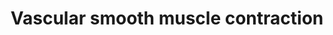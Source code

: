 ---
annotations:
- id: PW:0000004
  parent: regulatory pathway
  type: Pathway Ontology
  value: regulatory pathway
authors:
- Zari
- Mkutmon
- Jmelius
- MirellaKalafati
- MaintBot
description: Vascular smooth muscle refers to the particular type of smooth muscle
  found within, and composing the majority of the wall of blood vessels. The main
  function of vascular smooth muscle tonus is to regulate the caliber of the blood
  vessels in the body. Excessive vasoconstriction leads to high blood pressure, while
  excessive vasodilation as in shock leads to low blood pressure (http://en.wikipedia.org/wiki/Vascular_smooth_muscle).
last-edited: 2019-09-17
organisms:
- Bos taurus
redirect_from:
- /index.php/Pathway:WP2912
- /instance/WP2912
- /instance/WP2912_rr107057
revision: r107057
schema-jsonld:
- '@context': https://schema.org/
  '@id': https://wikipathways.github.io/pathways/WP2912.html
  '@type': Dataset
  creator:
    '@type': Organization
    name: WikiPathways
  description: Vascular smooth muscle refers to the particular type of smooth muscle
    found within, and composing the majority of the wall of blood vessels. The main
    function of vascular smooth muscle tonus is to regulate the caliber of the blood
    vessels in the body. Excessive vasoconstriction leads to high blood pressure,
    while excessive vasodilation as in shock leads to low blood pressure (http://en.wikipedia.org/wiki/Vascular_smooth_muscle).
  keywords:
  - 20-HETE
  - ACTA2
  - ACTG2
  - ADCY1
  - ADCY2
  - ADCY3
  - ADCY4
  - ADCY5
  - ADCY6
  - ADCY7
  - ADCY8
  - ADCY9
  - ADORA2A
  - ADORA2B
  - ADRA1A
  - ADRA1B
  - ADRA1D
  - AGTR1
  - ANP
  - ARAF
  - ARHGEF1
  - ARHGEF11
  - ARHGEF12
  - AVPR1A
  - AVPR1B
  - Adrenomedullin
  - Angiotensin II
  - Arachidonate
  - BNP
  - BRAF
  - CACNA1C
  - CACNA1D
  - CACNA1F
  - CACNA1S
  - CALCRL
  - CALM
  - CALM1
  - CALM2
  - CALM3
  - CALML5
  - CALML6
  - CAMP
  - CGRP
  - CNP
  - CPI-17
  - CYP4A11
  - CYP4A22
  - Ca2+
  - CaD
  - DAG
  - EDNRA
  - EET
  - Endothelin
  - GNA11
  - GNA12
  - GNA13
  - GNAQ
  - GUCY1A2
  - GUCY1A3
  - GUCY1B3
  - Gs
  - IP3
  - IRAG
  - ITPR1
  - ITPR2
  - ITPR3
  - K+
  - KCNMA1
  - KCNMB1
  - KCNMB2
  - KCNMB3
  - KCNMB4
  - KCNU1
  - MAP2K1
  - MAP2K2
  - MAPK1
  - MAPK3
  - MYL6
  - MYL6B
  - MYL9
  - MYLK
  - MYLK2
  - MYLK3
  - MYLK4
  - 'NO'
  - NPR-A
  - NPR-B
  - Norepinephrine
  - PGI2
  - PLA2G10
  - PLA2G12A
  - PLA2G12B
  - PLA2G1B
  - PLA2G2A
  - PLA2G2C
  - PLA2G2D1
  - PLA2G2D4
  - PLA2G2E
  - PLA2G2F
  - PLA2G3
  - PLA2G4A
  - PLA2G4B
  - PLA2G4D
  - PLA2G4E
  - PLA2G4F
  - PLA2G5
  - PLA2G6
  - PLCB1
  - PLCB2
  - PLCB3
  - PLCB4
  - PPP1CA
  - PPP1CB
  - PPP1CC
  - PPP1R12A
  - PPP1R12B
  - PPP1R12C
  - PRKACA
  - PRKACB
  - PRKCA
  - PRKCB
  - PRKCD
  - PRKCE
  - PRKCG
  - PRKCH
  - PRKCQ
  - PRKX
  - PTGIR
  - RAF1
  - RAMP1
  - RAMP2
  - RAMP3
  - ROCK1
  - ROCK2
  - RhOA
  - cGMP
  - phospholipase A2
  - vasopressin
  license: CC0
  name: Vascular smooth muscle contraction
seo: CreativeWork
title: Vascular smooth muscle contraction
wpid: WP2912
---